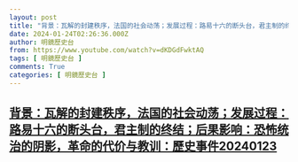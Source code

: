 ```yaml
---
layout: post
title: "背景：瓦解的封建秩序，法国的社会动荡；发展过程：路易十六的断头台，君主制的终结；后果影响：恐怖统治的阴影，革命的代价与教训：歷史事件20240123"
date: 2024-01-24T02:26:36.000Z
author: 明鏡歷史台
from: https://www.youtube.com/watch?v=dKDGdFwktAQ
tags: [ 明鏡歷史台 ]
comments: True
categories: [ 明鏡歷史台 ]
---
```

<!--1706063196000-->
[背景：瓦解的封建秩序，法国的社会动荡；发展过程：路易十六的断头台，君主制的终结；后果影响：恐怖统治的阴影，革命的代价与教训：歷史事件20240123](https://www.youtube.com/watch?v=dKDGdFwktAQ)
------

<div>

</div>

